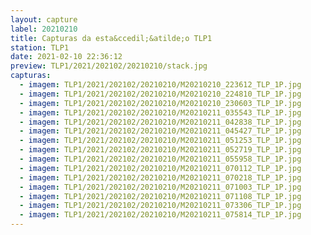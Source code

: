 ```yaml
---
layout: capture
label: 20210210
title: Capturas da esta&ccedil;&atilde;o TLP1
station: TLP1
date: 2021-02-10 22:36:12
preview: TLP1/2021/202102/20210210/stack.jpg
capturas:
  - imagem: TLP1/2021/202102/20210210/M20210210_223612_TLP_1P.jpg
  - imagem: TLP1/2021/202102/20210210/M20210210_224810_TLP_1P.jpg
  - imagem: TLP1/2021/202102/20210210/M20210210_230603_TLP_1P.jpg
  - imagem: TLP1/2021/202102/20210210/M20210211_035543_TLP_1P.jpg
  - imagem: TLP1/2021/202102/20210210/M20210211_042838_TLP_1P.jpg
  - imagem: TLP1/2021/202102/20210210/M20210211_045427_TLP_1P.jpg
  - imagem: TLP1/2021/202102/20210210/M20210211_051253_TLP_1P.jpg
  - imagem: TLP1/2021/202102/20210210/M20210211_052719_TLP_1P.jpg
  - imagem: TLP1/2021/202102/20210210/M20210211_055958_TLP_1P.jpg
  - imagem: TLP1/2021/202102/20210210/M20210211_070112_TLP_1P.jpg
  - imagem: TLP1/2021/202102/20210210/M20210211_070218_TLP_1P.jpg
  - imagem: TLP1/2021/202102/20210210/M20210211_071003_TLP_1P.jpg
  - imagem: TLP1/2021/202102/20210210/M20210211_071108_TLP_1P.jpg
  - imagem: TLP1/2021/202102/20210210/M20210211_073306_TLP_1P.jpg
  - imagem: TLP1/2021/202102/20210210/M20210211_075814_TLP_1P.jpg
---
```

